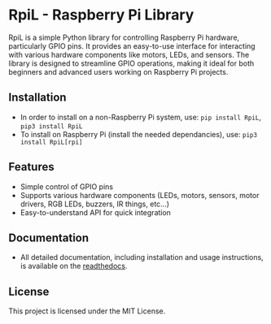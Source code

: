 # RpiL - Raspberry Pi Library

RpiL is a simple Python library for controlling Raspberry Pi hardware, particularly GPIO pins. It provides an easy-to-use interface for interacting with various hardware components like motors, LEDs, and sensors. The library is designed to streamline GPIO operations, making it ideal for both beginners and advanced users working on Raspberry Pi projects.

## Installation
- In order to install on a non-Raspberry Pi system, use: `pip install RpiL`, `pip3 install RpiL`
- To install on Raspberry Pi (install the needed dependancies), use: `pip3 install RpiL[rpi]`

## Features
- Simple control of GPIO pins
- Supports various hardware components (LEDs, motors, sensors, motor drivers, RGB LEDs, buzzers, IR things, etc...)
- Easy-to-understand API for quick integration

## Documentation
- All detailed documentation, including installation and usage instructions, is available on the [readthedocs](https://rpil.readthedocs.io/en/latest/).

## License
This project is licensed under the MIT License.
